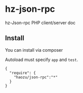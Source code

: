 # hz-json-rpc
 hz-Json-rpc PHP client/server doc
## Install
You can install via composer

Autoload must specify `app` and `test`.
```
{
  "require": {
    "haozu/json-rpc":"*"
  }
}
```
